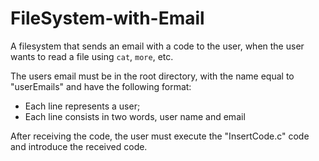 # FileSystem-with-Email

A filesystem that sends an email with a code to the user, when the user wants to read a file using `cat`, `more`, etc.

The users email must be in the root directory, with the name equal to "userEmails" and have the following format:
- Each line represents a user;
- Each line consists in two words, user name and email

After receiving the code, the user must execute the "InsertCode.c" code and introduce the received code.
